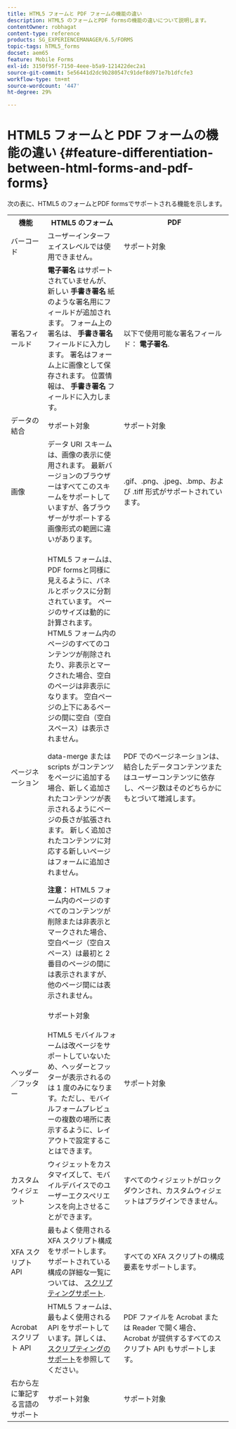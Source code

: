 ```yaml
---
title: HTML5 フォームと PDF フォームの機能の違い
description: HTML5 のフォームとPDF formsの機能の違いについて説明します。
contentOwner: robhagat
content-type: reference
products: SG_EXPERIENCEMANAGER/6.5/FORMS
topic-tags: hTML5_forms
docset: aem65
feature: Mobile Forms
exl-id: 3150f95f-7150-4eee-b5a9-121422dec2a1
source-git-commit: 5e56441d2dc9b280547c91def8d971e7b1dfcfe3
workflow-type: tm+mt
source-wordcount: '447'
ht-degree: 29%

---
```


# HTML5 フォームと PDF フォームの機能の違い {#feature-differentiation-between-html-forms-and-pdf-forms}

次の表に、HTML5 のフォームとPDF formsでサポートされる機能を示します。

<table>
 <tbody>
  <tr>
   <th>機能</th>
   <th>HTML5 のフォーム</th>
   <th>PDF</th>
  </tr>
  <tr>
   <td>バーコード<br /> </td>
   <td>ユーザーインターフェイスレベルでは使用できません。 </td>
   <td>サポート対象</td>
  </tr>
  <tr>
   <td>署名フィールド<br /> </td>
   <td><strong>電子署名</strong> はサポートされていませんが、新しい <strong>手書き署名</strong> 紙のような署名用にフィールドが追加されます。 フォーム上の署名は、 <strong>手書き署名</strong> フィールドに入力します。 署名はフォーム上に画像として保存されます。 位置情報は、 <strong>手書き署名</strong> フィールドに入力します。</td>
   <td>以下で使用可能な署名フィールド： <strong>電子署名</strong>.</td>
  </tr>
  <tr>
   <td>データの結合</td>
   <td>サポート対象</td>
   <td>サポート対象</td>
  </tr>
  <tr>
   <td>画像</td>
   <td>データ URI スキームは、画像の表示に使用されます。 最新バージョンのブラウザーはすべてこのスキームをサポートしていますが、各ブラウザーがサポートする画像形式の範囲に違いがあります。<br /> </td>
   <td>.gif、.png、.jpeg、.bmp、および .tiff 形式がサポートされています。</td>
  </tr>
  <tr>
   <td>ページネーション<br /> </td>
   <td><p>HTML5 フォームは、PDF formsと同様に見えるように、パネルとボックスに分割されています。 ページのサイズは動的に計算されます。 HTML5 フォーム内のページのすべてのコンテンツが削除されたり、非表示とマークされた場合、空白のページは非表示になります。 空白ページの上下にあるページの間に空白（空白スペース）は表示されません。</p> <p>data-merge または scripts がコンテンツをページに追加する場合、新しく追加されたコンテンツが表示されるようにページの長さが拡張されます。 新しく追加されたコンテンツに対応する新しいページはフォームに追加されません。 </p> <p><strong>注意：</strong> HTML5 フォーム内のページのすべてのコンテンツが削除または非表示とマークされた場合、空白ページ（空白スペース）は最初と 2 番目のページの間には表示されますが、他のページ間には表示されません。</p> </td>
   <td>PDF でのページネーションは、結合したデータコンテンツまたはユーザーコンテンツに依存し、ページ数はそのどちらかにもとづいて増減します。</td>
  </tr>
  <tr>
   <td>ヘッダー／フッター </td>
   <td>サポート対象<br /> <br /> HTML5 モバイルフォームは改ページをサポートしていないため、ヘッダーとフッターが表示されるのは 1 度のみになります。ただし、モバイルフォームプレビューの複数の場所に表示するように、レイアウトで設定することはできます。<br /> </td>
   <td>サポート対象</td>
  </tr>
  <tr>
   <td>カスタムウィジェット</td>
   <td>ウィジェットをカスタマイズして、モバイルデバイスでのユーザーエクスペリエンスを向上させることができます。<br /> </td>
   <td>すべてのウィジェットがロックダウンされ、カスタムウィジェットはプラグインできません。<br /> </td>
  </tr>
  <tr>
   <td>XFA スクリプト API</td>
   <td>最もよく使用される XFA スクリプト構成をサポートします。サポートされている構成の詳細な一覧については、 <a href="/help/forms/using/scripting-support.md">スクリプティングサポート</a>.</td>
   <td>すべての XFA スクリプトの構成要素をサポートします。</td>
  </tr>
  <tr>
   <td>Acrobat スクリプト API </td>
   <td>HTML5 フォームは、最もよく使用される API をサポートしています。詳しくは、<a href="/help/forms/using/scripting-support.md">スクリプティングのサポート</a>を参照してください。</td>
   <td>PDF ファイルを Acrobat または Reader で開く場合、Acrobat が提供するすべてのスクリプト API もサポートします。</td>
  </tr>
  <tr>
   <td>右から左に筆記する言語のサポート </td>
   <td>サポート対象</td>
   <td>サポート対象</td>
  </tr>
 </tbody>
</table>

<!--Follow the best practices to enable a form template for HTML5 renditions and ensure that the behavior and appearance of HTML5 forms and XFA-based PDF is consistent. For detailed list of best practices, see [Best practices to design an HTML5 form.](/help/forms/using/best-practices-design-html5-forms.md)-->
